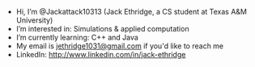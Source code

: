 - Hi, I’m @Jackattack10313 (Jack Ethridge, a CS student at Texas A&M University)
- I’m interested in: Simulations & applied computation
- I’m currently learning: C++ and Java
- My email is jethridge1031@gmail.com if you'd like to reach me
- LinkedIn: http://www.linkedin.com/in/jack-ethridge
